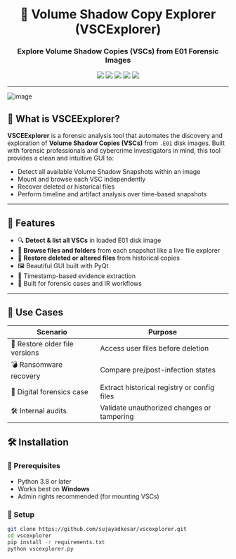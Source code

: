 <div align="center">
  <h1>🧭 Volume Shadow Copy Explorer (VSCExplorer)</h1>
  <h3>Explore Volume Shadow Copies (VSCs) from E01 Forensic Images</h3>

  <p>
    <img src="https://img.shields.io/badge/forensics-VSC%20Analysis-blue?style=flat-square" />
    <img src="https://img.shields.io/github/license/sujayadkesar/vscexplorer?style=flat-square" />
    <img src="https://img.shields.io/github/stars/sujayadkesar/vscexplorer?style=flat-square" />
    <img src="https://img.shields.io/github/issues/sujayadkesar/vscexplorer?style=flat-square" />
    <img src="https://img.shields.io/github/languages/top/sujayadkesar/vscexplorer?style=flat-square" />
  </p>
</div>

---
![image](https://github.com/user-attachments/assets/4526c086-55f1-4ebf-9657-2aea4523158e)

## 🧠 What is VSCEExplorer?

**VSCEExplorer** is a forensic analysis tool that automates the discovery and exploration of **Volume Shadow Copies (VSCs)** from `.E01` disk images. Built with forensic professionals and cybercrime investigators in mind, this tool provides a clean and intuitive GUI to:

- Detect all available Volume Shadow Snapshots within an image
- Mount and browse each VSC independently
- Recover deleted or historical files
- Perform timeline and artifact analysis over time-based snapshots

---

## 🚀 Features

- 🔍 **Detect & list all VSCs** in loaded E01 disk image
- 📂 **Browse files and folders** from each snapshot like a live file explorer
- 🧭 **Restore deleted or altered files** from historical copies
- 🖼️ Beautiful GUI built with PyQt
- 🧾 Timestamp-based evidence extraction
- 🧪 Built for forensic cases and IR workflows

---

## 🧩 Use Cases

| Scenario | Purpose |
|----------|---------|
| 📅 Restore older file versions | Access user files before deletion |
| 💣 Ransomware recovery | Compare pre/post-infection states |
| 👮 Digital forensics case | Extract historical registry or config files |
| 🛠️ Internal audits | Validate unauthorized changes or tampering |



## 🛠️ Installation

### 🔹 Prerequisites

- Python 3.8 or later
- Works best on **Windows**
- Admin rights recommended (for mounting VSCs)

### 🔹 Setup

```bash
git clone https://github.com/sujayadkesar/vscexplorer.git
cd vscexplorer
pip install -r requirements.txt
python vscexplorer.py

